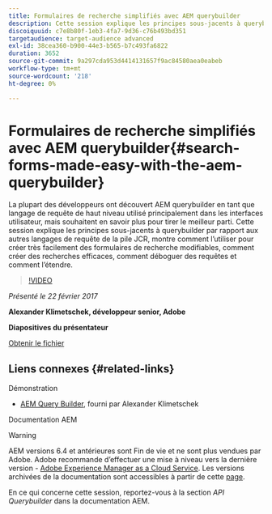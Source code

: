 ```yaml
---
title: Formulaires de recherche simplifiés avec AEM querybuilder
description: Cette session explique les principes sous-jacents à querybuilder par rapport aux autres langages de requête de la pile JCR. Il montre comment l’utiliser pour créer facilement des formulaires de recherche modifiables, comment créer des recherches efficaces, comment déboguer des requêtes et comment l’étendre.
discoiquuid: c7e8b80f-1eb3-4fa7-9d36-c76b493bd351
targetaudience: target-audience advanced
exl-id: 38cea360-b900-44e3-b565-b7c493fa6822
duration: 3652
source-git-commit: 9a297cda953d4414131657f9ac84580aea0eabeb
workflow-type: tm+mt
source-wordcount: '218'
ht-degree: 0%

---
```


# Formulaires de recherche simplifiés avec AEM querybuilder{#search-forms-made-easy-with-the-aem-querybuilder}

La plupart des développeurs ont découvert AEM querybuilder en tant que langage de requête de haut niveau utilisé principalement dans les interfaces utilisateur, mais souhaitent en savoir plus pour tirer le meilleur parti. Cette session explique les principes sous-jacents à querybuilder par rapport aux autres langages de requête de la pile JCR, montre comment l’utiliser pour créer très facilement des formulaires de recherche modifiables, comment créer des recherches efficaces, comment déboguer des requêtes et comment l’étendre.

>[!VIDEO](https://video.tv.adobe.com/v/19139/?quality=9)

*Présenté le 22 février 2017*

**Alexander Klimetschek, développeur senior, Adobe**

**Diapositives du présentateur**

[Obtenir le fichier](assets/aem-gems-querybuilder-2017.pdf)

## Liens connexes {#related-links}

Démonstration

* [AEM Query Builder](https://www.youtube.com/watch?v=yR9mcp9_MtY&list=PLHMjqSjX2bE7zaDKZ7KD-tuqVXooiKave), fourni par Alexander Klimetschek

Documentation AEM

>[!WARNING]
>
>AEM versions 6.4 et antérieures sont Fin de vie et ne sont plus vendues par Adobe.  Adobe recommande d’effectuer une mise à niveau vers la dernière version - [Adobe Experience Manager as a Cloud Service](https://experienceleague.adobe.com/docs/experience-manager-cloud-service.html?lang=fr).  Les versions archivées de la documentation sont accessibles à partir de cette [page](https://experienceleague.adobe.com/docs/experience-manager-release-information/aem-release-updates/previous-updates/aem-previous-versions.html?lang=fr).
>
>En ce qui concerne cette session, reportez-vous à la section *API Querybuilder* dans la documentation AEM.

<!--
[Get back to the Overview](https://helpx.adobe.com/fr/experience-manager/kt/eseminars/gems/aem-index.html)
-->
